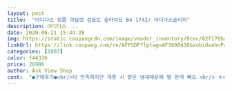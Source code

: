 ```yaml
---
layout: post 
title:  "아디다스 정품 아딜렛 컴포트 슬라이드 B4 1742/ 아디다스슬리퍼" 
description: 아디다스  ..
date: 2020-06-21 15:44:28 
img: https://static.coupangcdn.com/image/vendor_inventory/0cec/82f176ba7e24e6c5d4cd65f795c1b2fc3818c84e570a35863858b73a93c7.jpg 
linkUrl: https://link.coupang.com/re/AFFSDP?lptag=AF3600438&subid=ahnPublicAsk&pageKey=1329947562&itemId=2353874312&vendorItemId=70357142169&traceid=V0-113-a464d582ae9a4320 
categories: [1007] 
color: f44336 
price: 26900 
author: Ask View Shop 
cont:  "●구매후기●<br/>다 만족하지만 개봉 시 맡은 냄새때문에 별 한개 빼요.<br/> ㅎ<br/>똥냄새네요.<br/> 대체 뭘로 만들었길래 박스에서 그렇게 냄새가 나는건지;;<br/>박스냄새와 새신발냄새가 섞여져 똥냄새같이 나는 것 같아요.<br/><br/>박스를 열자마자 후기에서 보던 똥냄새라는걸 저도 맡았어요.<br/> ㅋ<br/>분리수거해서 버리려고 한쪽에 뒀던 그 박스에서 냄새가 진동을<br/>사이즈도 후기 참고해 한사이즈 크게 주문했더니 딱 맞아요.<br/><br/>신발에서 나는 냄새가 아니라 신발이 들어있던 박스에서 나는<br/>신발은 괜찮네요.<br/><br/>신발이 폭신하고 착용감도 아주 좋아요.<br/><br/>재구매의사 있어요^^<br/>저희아들 선물해줬는데 밑바닥이 푹신푹신하고 발이 편한게 넘 좋다네요.<br/><br/>제가 신어봐도 쿠션있어서 착화감이 좋아요.<br/><br/>편하고 가볍게 집앞 외출용으로 신고 다닐 신발로 구매했는데<br/>편하고 촉감이 좋아요 단지 정사이즈보다 약간 작은듯해요<br/>해서 바로 갖다버렸어요;;<br/>" 
---
```

